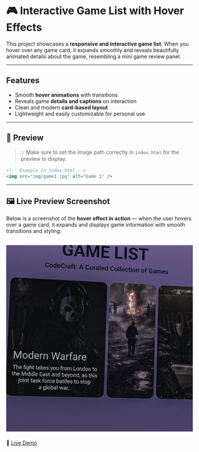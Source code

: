 # 🎮 Interactive Game List with Hover Effects

This project showcases a **responsive and interactive game list**. When you hover over any game card, it expands smoothly and reveals beautifully animated details about the game, resembling a mini game review panel.

---

##  Features

- Smooth **hover animations** with transitions  
- Reveals game **details and captions** on interaction  
- Clean and modern **card-based layout**  
- Lightweight and easily customizable for personal use  

---

## 📸 Preview

> 💡 Make sure to set the image path correctly in `index.html` for the preview to display.

```html
<!-- Example in index.html -->
<img src="img/game1.jpg" alt="Game 1" />
```
---
## 🖼️ Live Preview Screenshot

Below is a screenshot of the **hover effect in action** — when the user hovers over a game card, it expands and displays game information with smooth transitions and styling:

![Game List Hover Preview](preview.jpg)
---
🔗 [Live Demo](https://hassanowner.github.io/game-hover-list/)
